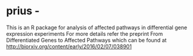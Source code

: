 # prius - 
This is an R package for analysis of affected pathways in differential gene expression experiments
For more details refer the preprint From Differentiated Genes to Affected Pathways which can be found at http://biorxiv.org/content/early/2016/02/07/038901
